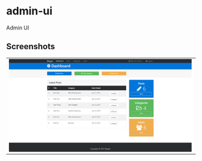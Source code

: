 # admin-ui
Admin UI
## Screenshots
<table style={border:"none"}><tr><td><img src="home.png" alt="Home Screen(default)"/></tr></table>
